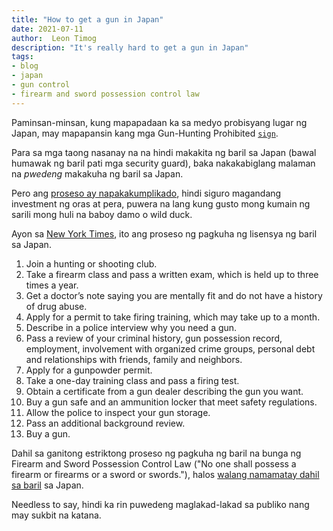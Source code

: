 ```yaml
---
title: "How to get a gun in Japan"
date: 2021-07-11
author:  Leon Timog
description: "It's really hard to get a gun in Japan"
tags:
- blog
- japan
- gun control
- firearm and sword possession control law
---
```

Paminsan-minsan, kung mapapadaan ka sa medyo probisyang lugar ng Japan, may mapapansin kang mga Gun-Hunting Prohibited [`sign`](/how-to-get-a-gun-in-japan/ibaraki-hunting-prohibited-area.jpg "Gun-Hunting Prohibited Area sign").

Para sa mga taong nasanay na na hindi makakita ng baril sa Japan (bawal humawak ng baril pati mga security guard), baka nakakabiglang malaman na *pwedeng* makakuha ng baril sa Japan.

Pero ang [proseso ay napakakumplikado](https://www.theatlantic.com/international/archive/2012/07/a-land-without-guns-how-japan-has-virtually-eliminated-shooting-deaths/260189/), hindi siguro magandang investment ng oras at pera, puwera na lang kung gusto mong kumain ng sarili mong huli na baboy damo o wild duck.

Ayon sa [New York Times](https://www.nytimes.com/interactive/2018/03/02/world/international-gun-laws.html), ito ang proseso ng pagkuha ng lisensya ng baril sa Japan.

1. Join a hunting or shooting club.
2. Take a firearm class and pass a written exam, which is held up to three times a year.
3. Get a doctor’s note saying you are mentally fit and do not have a history of drug abuse.
4. Apply for a permit to take firing training, which may take up to a month.
5. Describe in a police interview why you need a gun.
6. Pass a review of your criminal history, gun possession record, employment, involvement with organized crime groups, personal debt and relationships with friends, family and neighbors.
7. Apply for a gunpowder permit.
8. Take a one-day training class and pass a firing test.
9. Obtain a certificate from a gun dealer describing the gun you want.
10. Buy a gun safe and an ammunition locker that meet safety regulations.
11. Allow the police to inspect your gun storage.
12. Pass an additional background review.
13. Buy a gun.

Dahil sa ganitong estriktong proseso ng pagkuha ng baril na bunga ng Firearm and Sword Possession Control Law ("No one shall possess a firearm or firearms or a sword or swords."), halos [walang namamatay dahil sa baril](https://www.businessinsider.com/gun-control-how-japan-has-almost-completely-eliminated-gun-deaths-2017-10) sa Japan.

Needless to say, hindi ka rin puwedeng maglakad-lakad sa publiko nang may sukbit na katana.